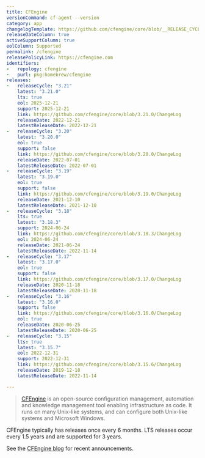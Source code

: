 ```yaml
---
title: CFEngine
versionCommand: cf-agent --version
category: app
changelogTemplate: https://github.com/cfengine/core/blob/__RELEASE_CYCLE__.x/ChangeLog
releaseDateColumn: true
activeSupportColumn: true
eolColumn: Supported
permalink: /cfengine
releasePolicyLink: https://cfengine.com
identifiers:
-   repology: cfengine
-   purl: pkg:homebrew/cfengine
releases:
-   releaseCycle: "3.21"
    latest: "3.21.0"
    lts: true
    eol: 2025-12-21
    support: 2025-12-21
    link: https://github.com/cfengine/core/blob/3.21.0/ChangeLog
    releaseDate: 2022-12-21
    latestReleaseDate: 2022-12-21
-   releaseCycle: "3.20"
    latest: "3.20.0"
    eol: true
    support: false
    link: https://github.com/cfengine/core/blob/3.20.0/ChangeLog
    releaseDate: 2022-07-01
    latestReleaseDate: 2022-07-01
-   releaseCycle: "3.19"
    latest: "3.19.0"
    eol: true
    support: false
    link: https://github.com/cfengine/core/blob/3.19.0/ChangeLog
    releaseDate: 2021-12-10
    latestReleaseDate: 2021-12-10
-   releaseCycle: "3.18"
    lts: true
    latest: "3.18.3"
    support: 2024-06-24
    link: https://github.com/cfengine/core/blob/3.18.3/ChangeLog
    eol: 2024-06-24
    releaseDate: 2021-06-24
    latestReleaseDate: 2022-11-14
-   releaseCycle: "3.17"
    latest: "3.17.0"
    eol: true
    support: false
    link: https://github.com/cfengine/core/blob/3.17.0/ChangeLog
    releaseDate: 2020-11-18
    latestReleaseDate: 2020-11-18
-   releaseCycle: "3.16"
    latest: "3.16.0"
    support: false
    link: https://github.com/cfengine/core/blob/3.16.0/ChangeLog
    eol: true
    releaseDate: 2020-06-25
    latestReleaseDate: 2020-06-25
-   releaseCycle: "3.15"
    lts: true
    latest: "3.15.7"
    eol: 2022-12-31
    support: 2022-12-31
    link: https://github.com/cfengine/core/blob/3.15.6/ChangeLog
    releaseDate: 2019-12-18
    latestReleaseDate: 2022-11-14

---
```


> [CFEngine](https://cfengine.com) is an open-source configuration management, automation and knowledge management tool enabling infrastructure as code. It runs on many Unix-like systems, and can configure both Unix-like systems and Microsoft Windows.

CFEngine typically has releases once every 6 months. LTS releases occur every 1.5 years and are supported for 3 years.

See the [CFEngine blog][blog] for recent announcements.

[blog]: https://cfengine.com/blog/
